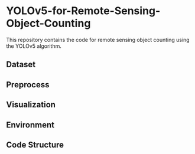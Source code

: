 # YOLOv5-for-Remote-Sensing-Object-Counting
This repository contains the code for remote sensing object counting using the YOLOv5 algorithm.


## Dataset 

## Preprocess

## Visualization

## Environment

## Code Structure
